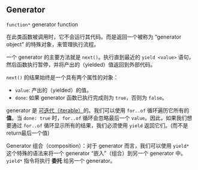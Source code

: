 ## Generator

`function*` generator function

在此类函数被调用时，它不会运行其代码。而是返回一个被称为 “generator object” 的特殊对象，来管理执行流程。

一个 generator 的主要方法就是 `next()`。执行直到最近的 `yield <value>` 语句，然后函数执行暂停，并将产出的（yielded）值返回到外部代码。

`next()` 的结果始终是一个具有两个属性的对象：

- `value`: 产出的（yielded）的值。
- `done`: 如果 generator 函数已执行完成则为 `true`，否则为 `false`。

generator 是 [可迭代（iterable）](https://zh.javascript.info/iterable)的。我们可以使用 `for..of` 循环遍历它所有的**值**。当 `done: true` 时，`for..of` 循环会忽略最后一个 `value`。因此，如果我们想要通过 `for..of` 循环显示所有的结果，我们必须使用 `yield` 返回它们。(而不是return最后一个值)

Generator 组合（composition）：对于 generator 而言，我们可以使用 `yield*` 这个特殊的语法来将一个 generator “嵌入”（组合）到另一个 generator 中。`yield*` 指令将执行 **委托** 给另一个 generator。